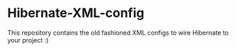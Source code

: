 # Hibernate-XML-config


This repository contains the old fashioned XML configs to wire Hibernate to your project :)

